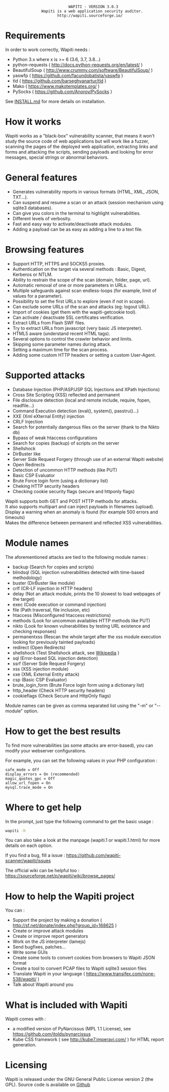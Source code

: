                                 WAPITI - VERSION 3.0.3
                    Wapiti is a web application security auditor.
                           http://wapiti.sourceforge.io/


Requirements
============
In order to work correctly, Wapiti needs :

+ Python 3.x where x is >= 6 (3.6, 3.7, 3.8...)
+ python-requests ( http://docs.python-requests.org/en/latest/ )
+ BeautifulSoup ( http://www.crummy.com/software/BeautifulSoup/ )
+ yaswfp ( https://github.com/facundobatista/yaswfp )
+ tld ( https://github.com/barseghyanartur/tld )
+ Mako ( https://www.makotemplates.org/ )
+ PySocks ( https://github.com/Anorov/PySocks )

See [INSTALL.md](INSTALL.md) for more details on installation.

How it works
============

Wapiti works as a "black-box" vulnerability scanner,  that means it won't
study the source code of web applications but will work like a  fuzzer,
scanning the pages of the deployed web application, extracting links and
forms  and attacking  the scripts, sending payloads and looking for error
messages, special strings or abnormal behaviors.


General features
================

+ Generates vulnerability reports in various formats (HTML, XML, JSON, TXT...).
+ Can suspend and resume a scan or an attack (session mechanism using sqlite3 databases).
+ Can give you colors in the terminal to highlight vulnerabilities.
+ Different levels of verbosity.
+ Fast and easy way to activate/deactivate attack modules.
+ Adding a payload can be as easy as adding a line to a text file.


Browsing features
=================

+ Support HTTP, HTTPS and SOCKS5 proxies.
+ Authentication on the target via several methods : Basic, Digest, Kerberos or NTLM.
+ Ability to restrain the scope of the scan (domain, folder, page, url).
+ Automatic removal of one or more parameters in URLs.
+ Multiple safeguards against scan endless-loops (for example, limit of values for a parameter).
+ Possibility to set the first URLs to explore (even if not in scope).
+ Can exclude some URLs of the scan and attacks (eg: logout URL).
+ Import of cookies (get them with the wapiti-getcookie tool).
+ Can activate / deactivate SSL certificates verification.
+ Extract URLs from Flash SWF files.
+ Try to extract URLs from javascript (very basic JS interpreter).
+ HTML5 aware (understand recent HTML tags).
+ Several options to control the crawler behavior and limits.
+ Skipping some parameter names during attack.
+ Setting a maximum time for the scan process.
+ Adding some custom HTTP headers or setting a custom User-Agent.


Supported attacks
=================

+ Database Injection (PHP/ASP/JSP SQL Injections and XPath Injections)
+ Cross Site Scripting (XSS) reflected and permanent
+ File disclosure detection (local and remote include, require, fopen,
  readfile...)
+ Command Execution detection (eval(), system(), passtru()...)
+ XXE (Xml eXternal Entity) injection
+ CRLF Injection
+ Search for potentially dangerous files on the server (thank to the Nikto db)
+ Bypass of weak htaccess configurations
+ Search for copies (backup) of scripts on the server
+ Shellshock
+ DirBuster like
+ Server Side Request Forgery (through use of an external Wapiti website)
+ Open Redirects
+ Detection of uncommon HTTP methods (like PUT)
+ Basic CSP Evaluator 
+ Brute Force login form (using a dictionary list)
+ Cheking HTTP security headers
+ Checking cookie security flags (secure and httponly flags)

Wapiti supports both GET and POST HTTP methods for attacks.  
It also supports multipart and can inject payloads in filenames (upload).  
Display a warning when an anomaly is found (for example 500 errors and timeouts)  
Makes the difference  between permanent  and reflected  XSS vulnerabilities.

Module names
============

The aforementioned attacks are tied to the following module names :

+ backup (Search for copies and scripts)
+ blindsql (SQL injection vulnerabilities detected with time-based methodology)
+ buster (DirBuster like module)
+ crlf (CR-LF injection in HTTP headers)
+ delay (Not an attack module, prints the 10 slowest to load webpages of the target)
+ exec (Code execution or command injection)
+ file (Path traversal, file inclusion, etc)
+ htaccess (Misconfigured htaccess restrictions)
+ methods (Look for uncommon availables HTTP methods like PUT)
+ nikto (Look for known vulnerabilities by testing URL existence and checking responses)
+ permanentxss (Rescan the whole target after the xss module execution looking for previously tainted payloads)
+ redirect (Open Redirects)
+ shellshock (Test Shellshock attack, see [Wikipedia](https://en.wikipedia.org/wiki/Shellshock_%28software_bug%29) )
+ sql (Error-based SQL injection detection)
+ ssrf (Server Side Request Forgery)
+ xss (XSS injection module)
+ xxe (XML External Entity attack)
+ csp (Basic CSP Evaluator)
+ brute_login_form (Brute Force login form using a dictionary list)
+ http_header (Check HTTP security headers)
+ cookieflags (Check Secure and HttpOnly flags)

Module names can be given as comma separated list using the "-m" or "--module" option.


How to get the best results
===========================

To find more vulnerabilities (as some attacks are error-based), you can modify
your webserver configurations.

For example, you can set the following values in your PHP configuration :

```
safe_mode = Off
display_errors = On (recommended)
magic_quotes_gpc = Off
allow_url_fopen = On
mysql.trace_mode = On
```

Where to get help
=================

In the prompt, just type the following command to get the basic usage :

```sh
wapiti -h
```

You can also take a look at the manpage (wapiti.1 or wapiti.1.html) for more details on each option.

If you find a bug, fill a issue : https://github.com/wapiti-scanner/wapiti/issues  

The official wiki can be helpful too :  
https://sourceforge.net/p/wapiti/wiki/browse_pages/


How to help the Wapiti project
==============================

You can :

+ Support the project by making a donation ( http://sf.net/donate/index.php?group_id=168625 )
+ Create or improve attack modules
+ Create or improve report generators
+ Work on the JS interpreter (lamejs)
+ Send bugfixes, patches...
+ Write some GUIs
+ Create some tools to convert cookies from browsers to Wapiti JSON format
+ Create a tool to convert PCAP files to Wapiti sqlite3 session files
+ Translate Wapiti in your language ( https://www.transifex.com/none-538/wapiti/ )
+ Talk about Wapiti around you


What is included with Wapiti
============================

Wapiti comes with :

+ a modified version of PyNarcissus (MPL 1.1 License),
  see https://github.com/jtolds/pynarcissus
+ Kube CSS framework ( see http://kube7.imperavi.com/ ) for HTML report generation.

Licensing
=========

Wapiti is released under the GNU General Public License version 2 (the GPL).
Source code is available on [Github](https://github.com/wapiti-scanner/wapiti)
